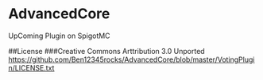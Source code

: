 # AdvancedCore
UpComing Plugin on SpigotMC


##License
###Creative Commons Arttribution 3.0 Unported
https://github.com/Ben12345rocks/AdvancedCore/blob/master/VotingPlugin/LICENSE.txt
